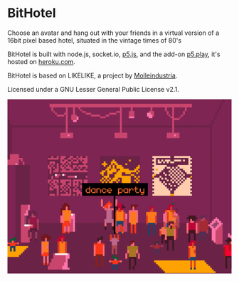 # BitHotel

Choose an avatar and hang out with your friends in a virtual version of a 16bit pixel based hotel, situated in the vintage times of 80's

BitHotel is built with node.js, socket.io, [p5.js](https://p5js.org/), and the add-on [p5.play](https://molleindustria.github.io/p5.play/), it's hosted on [heroku.com](https://heroku.com/).  

BitHotel is based on LIKELIKE, a project by [Molleindustria](http://molleindustria.org/).  

Licensed under a GNU Lesser General Public License v2.1.

![](promo.gif)

